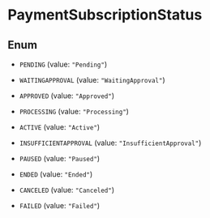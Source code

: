 

# PaymentSubscriptionStatus

## Enum


* `PENDING` (value: `"Pending"`)

* `WAITINGAPPROVAL` (value: `"WaitingApproval"`)

* `APPROVED` (value: `"Approved"`)

* `PROCESSING` (value: `"Processing"`)

* `ACTIVE` (value: `"Active"`)

* `INSUFFICIENTAPPROVAL` (value: `"InsufficientApproval"`)

* `PAUSED` (value: `"Paused"`)

* `ENDED` (value: `"Ended"`)

* `CANCELED` (value: `"Canceled"`)

* `FAILED` (value: `"Failed"`)



